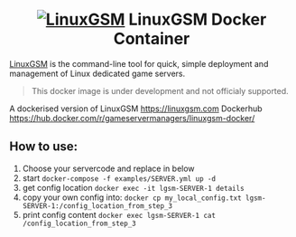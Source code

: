<h1 align="center">
  <br>
  <a href="https://linuxgsm.com"><img src="https://i.imgur.com/Eoh1jsi.jpg" alt="LinuxGSM"></a>
  LinuxGSM Docker Container
  </h1>

[LinuxGSM](https://linuxgsm.com) is the command-line tool for quick, simple deployment and management of Linux dedicated game servers.

  > This docker image is under development and not officialy supported.

A dockerised version of LinuxGSM https://linuxgsm.com
Dockerhub https://hub.docker.com/r/gameservermanagers/linuxgsm-docker/

## How to use:

1. Choose your servercode and replace in below
2. start `docker-compose -f examples/SERVER.yml up -d`
3. get config location `docker exec -it lgsm-SERVER-1 details`
4. copy your own config into: `docker cp my_local_config.txt lgsm-SERVER-1:/config_location_from_step_3`
5. print config content `docker exec lgsm-SERVER-1 cat /config_location_from_step_3`


